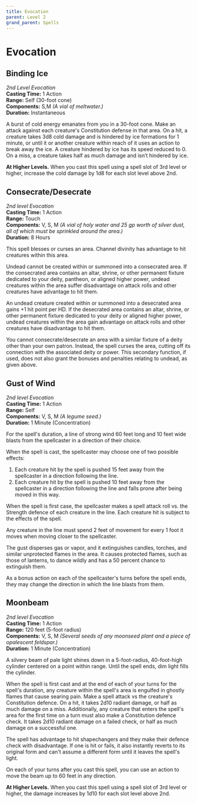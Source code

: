 ```yaml
---
title: Evocation
parent: Level 2
grand_parent: Spells
---
```


# Evocation

## Binding Ice
*2nd Level Evocation*<br>
**Casting Time:** 1 Action<br>
**Range:** Self (30-foot cone)<br>
**Components:** S,M *(A vial of meltwater.)*<br>
**Duration:** Instantaneous
 
A burst of cold energy emanates from you in a 30-foot cone. Make an attack against each creature's Constitution defense in that area. On a hit, a creature takes 3d8 cold damage and is hindered by ice formations for 1 minute, or until it or another creature within reach of it uses an action to break away the ice. A creature hindered by ice has its speed reduced to 0. On a miss, a creature takes half as much damage and isn’t hindered by ice.
 
**At Higher Levels.** When you cast this spell using a spell slot of 3rd level or higher, increase the cold damage by 1d8 for each slot level above 2nd.

## Consecrate/Desecrate
*2nd level Evocation*<br>
**Casting Time:** 1 Action<br>
**Range:** Touch<br>
**Components:** V, S, M *(A vial of holy water and 25 gp worth of silver dust, all of which must be sprinkled around the area.)*<br>
**Duration:** 8 Hours

This spell blesses or curses an area. Channel divinity has advantage to hit creatures within this area.

Undead cannot be created within or summoned into a consecrated area. If the consecrated area contains an altar, shrine, or other permanent fixture dedicated to your deity, pantheon, or aligned higher power, undead creatures within the area suffer disadvantage on attack rolls and other creatures have advantage to hit them.

An undead creature created within or summoned into a desecrated area gains +1 hit point per HD. If the desecrated area contains an altar, shrine, or other permanent fixture dedicated to your deity or aligned higher power, undead creatures within the area gain advantage on attack rolls and other creatures have disadvantage to hit them.

You cannot consecrate/desecrate an area with a similar fixture of a deity other than your own patron. Instead, the spell curses the area, cutting off its connection with the associated deity or power. This secondary function, if used, does not also grant the bonuses and penalties relating to undead, as given above.

## Gust of Wind
*2nd level Evocation*<br>
**Casting Time:** 1 Action<br>
**Range:** Self<br>
**Components:** V, S, M *(A legume seed.)*<br>
**Duration:** 1 Minute (Concentration)

For the spell's duration, a line of strong wind 60 feet long and 10 feet wide blasts from the spellcaster in a direction of their choice.

When the spell is cast, the spellcaster may choose one of two possible effects:
1. Each creature hit by the spell is pushed 15 feet away from the spellcaster in a direction following the line.
2. Each creature hit by the spell is pushed 10 feet away from the spellcaster in a direction following the line and falls prone after being moved in this way.

When the spell is first case, the spellcaster makes a spell attack roll vs. the Strength defence of each creature in the line. Each creature hit is subject to the effects of the spell.

Any creature in the line must spend 2 feet of movement for every 1 foot it moves when moving closer to the spellcaster.

The gust disperses gas or vapor, and it extinguishes candles, torches, and similar unprotected flames in the area. It causes protected flames, such as those of lanterns, to dance wildly and has a 50 percent chance to extinguish them.

As a bonus action on each of the spellcaster's turns before the spell ends, they may change the direction in which the line blasts from them.

## Moonbeam
*2nd level Evocation*<br>
**Casting Time:** 1 Action<br>
**Range:** 120 feet (5-foot radius)<br>
**Components:** V, S, M *(Several seeds of any moonseed plant and a piece of opalescent feldspar.)*<br>
**Duration:** 1 Minute (Concentration)

A silvery beam of pale light shines down in a 5-foot-radius, 40-foot-high cylinder centered on a point within range. Until the spell ends, dim light fills the cylinder.

When the spell is first cast and at the end of each of your turns for the spell's duration, any creature within the spell's area is engulfed in ghostly flames that cause searing pain. Make a spell attack vs the creature's Constitution defence. On a hit, it takes 2d10 radiant damage, or half as much damage on a miss. Additionally, any creature that enters the spell's area for the first time on a turn must also make a Constitution defence check. It takes 2d10 radiant damage on a failed check, or half as much damage on a successful one.

The spell has advantage to hit shapechangers and they make their defence check with disadvantage. If one is hit or fails, it also instantly reverts to its original form and can't assume a different form until it leaves the spell's light.

On each of your turns after you cast this spell, you can use an action to move the beam up to 60 feet in any direction.

**At Higher Levels.** When you cast this spell using a spell slot of 3rd level or higher, the damage increases by 1d10 for each slot level above 2nd.
